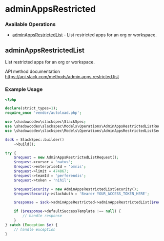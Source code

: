 # adminAppsRestricted

### Available Operations

* [adminAppsRestrictedList](#adminappsrestrictedlist) - List restricted apps for an org or workspace.

## adminAppsRestrictedList

List restricted apps for an org or workspace.

API method documentation
<https://api.slack.com/methods/admin.apps.restricted.list>

### Example Usage

```php
<?php

declare(strict_types=1);
require_once 'vendor/autoload.php';

use \shadowcodex\slackspec\SlackSpec;
use \shadowcodex\slackspec\Models\Operations\AdminAppsRestrictedListRequest;
use \shadowcodex\slackspec\Models\Operations\AdminAppsRestrictedListSecurity;

$sdk = SlackSpec::builder()
    ->build();

try {
    $request = new AdminAppsRestrictedListRequest();
    $request->cursor = 'natus';
    $request->enterpriseId = 'omnis';
    $request->limit = 474867;
    $request->teamId = 'perferendis';
    $request->token = 'nihil';

    $requestSecurity = new AdminAppsRestrictedListSecurity();
    $requestSecurity->slackAuth = 'Bearer YOUR_ACCESS_TOKEN_HERE';

    $response = $sdk->adminAppsRestricted->adminAppsRestrictedList($request, $requestSecurity);

    if ($response->defaultSuccessTemplate !== null) {
        // handle response
    }
} catch (Exception $e) {
    // handle exception
}
```

